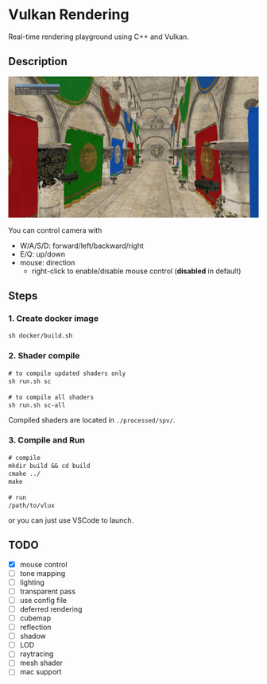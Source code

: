 # Vulkan Rendering
Real-time rendering playground using C++ and Vulkan.

## Description
![screenshot](assets/screenshot.png)

You can control camera with
- W/A/S/D: forward/left/backward/right
- E/Q: up/down
- mouse: direction
  - right-click to enable/disable mouse control (**disabled** in default)

## Steps
### 1. Create docker image
```shell
sh docker/build.sh
```

### 2. Shader compile
```shell
# to compile updated shaders only
sh run.sh sc

# to compile all shaders
sh run.sh sc-all
```
Compiled shaders are located in `./processed/spv/`.

### 3. Compile and Run
```shell 
# compile
mkdir build && cd build
cmake ../
make

# run
/path/to/vlux
```
or you can just use VSCode to launch.


## TODO
- [x] mouse control
- [ ] tone mapping
- [ ] lighting
- [ ] transparent pass
- [ ] use config file
- [ ] deferred rendering
- [ ] cubemap
- [ ] reflection
- [ ] shadow
- [ ] LOD
- [ ] raytracing
- [ ] mesh shader
- [ ] mac support
